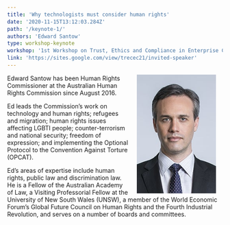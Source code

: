 ```yaml
---
title: 'Why technologists must consider human rights'
date: '2020-11-15T13:12:03.284Z'
path: '/keynote-1/'
authors: 'Edward Santow'
type: workshop-keynote
workshop: '1st Workshop on Trust, Ethics and Compliance in Enterprise Computing (TrECEC)'
link: 'https://sites.google.com/view/trecec21/invited-speaker'
---
```


<img align="right" width="185" style="margin-left:16px;margin-right:16px" src="img/Edward-Santow.jpg"/>

Edward Santow has been Human Rights Commissioner at the Australian Human Rights Commission since August 2016.

Ed leads the Commission’s work on technology and human rights; refugees and migration; human rights issues affecting LGBTI people; counter-terrorism and national security; freedom of expression; and implementing the Optional Protocol to the Convention Against Torture (OPCAT).

Ed’s areas of expertise include human rights, public law and discrimination law. He is a Fellow of the Australian Academy of Law, a Visiting Professorial Fellow at the University of New South Wales (UNSW), a member of the World Economic Forum’s Global Future Council on Human Rights and the Fourth Industrial Revolution, and serves on a number of boards and committees.


